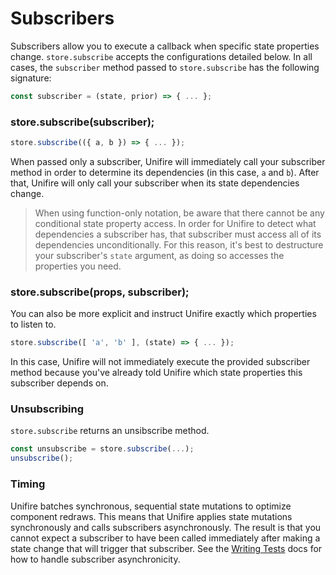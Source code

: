 # Subscribers

Subscribers allow you to execute a callback when specific state properties change. `store.subscribe` accepts the configurations detailed below. In all cases, the `subscriber` method passed to `store.subscribe` has the following signature:

```js
const subscriber = (state, prior) => { ... };
```

### store.subscribe(subscriber);

```js
store.subscribe(({ a, b }) => { ... });
```

When passed only a subscriber, Unifire will immediately call your subscriber method in order to determine its dependencies (in this case, `a` and `b`). After that, Unifire will only call your subscriber when its state dependencies change.

> When using function-only notation, be aware that there cannot be any conditional state property access. In order for Unifire to detect what dependencies a subscriber has, that subscriber must access all of its dependencies unconditionally. For this reason, it's best to destructure your subscriber's `state` argument, as doing so accesses the properties you need.

### store.subscribe(props, subscriber);

You can also be more explicit and instruct Unifire exactly which properties to listen to.

```js
store.subscribe([ 'a', 'b' ], (state) => { ... });
```

In this case, Unifire will not immediately execute the provided subscriber method because you've already told Unifire which state properties this subscriber depends on.

### Unsubscribing

`store.subscribe` returns an unsibscribe method.

```js
const unsubscribe = store.subscribe(...);
unsubscribe();
```

### Timing

Unifire batches synchronous, sequential state mutations to optimize component redraws. This means that Unifire applies state mutations synchronously and calls subscribers asynchronously. The result is that you cannot expect a subscriber to have been called immediately after making a state change that will trigger that subscriber. See the [Writing Tests](/additional/testing/#subscribers-are-called-asynchronously) docs for how to handle subscriber asynchronicity.
